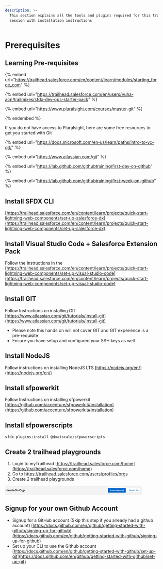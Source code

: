 ```yaml
---
description: >-
  This section explains all the tools and plugins required for this training
  session with installation instructions
---
```


# Prerequisites

## Learning Pre-requisites

{% embed url="https://trailhead.salesforce.com/en/content/learn/modules/starting_force_com" %}

{% embed url="https://trailhead.salesforce.com/en/users/vuha-acn/trailmixes/sfdx-dev-ops-starter-pack" %}

{% embed url="https://www.pluralsight.com/courses/master-git" %}
 
{% endembed %}

If you do not have access to Pluralsight, here are some free resources to get you started with Git

{% embed url="https://docs.microsoft.com/en-us/learn/paths/intro-to-vc-git/" %}

{% embed url="https://www.atlassian.com/git" %}

{% embed url="https://lab.github.com/githubtraining/first-day-on-github" %}

{% embed url="https://lab.github.com/githubtraining/first-week-on-github" %}

## Install SFDX CLI <a href="user-content-1.-sfdx-cli" id="user-content-1.-sfdx-cli"></a>

[https://trailhead.salesforce.com/en/content/learn/projects/quick-start-lightning-web-components/set-up-salesforce-dx](https://trailhead.salesforce.com/en/content/learn/projects/quick-start-lightning-web-components/set-up-salesforce-dx)

## Install Visual Studio Code + Salesforce Extension Pack <a href="user-content-2.-install-visual-studio-code-2b-salesforce-extension-pack" id="user-content-2.-install-visual-studio-code-2b-salesforce-extension-pack"></a>

Follow the instructions in the [https://trailhead.salesforce.com/en/content/learn/projects/quick-start-lightning-web-components/set-up-visual-studio-code](https://trailhead.salesforce.com/en/content/learn/projects/quick-start-lightning-web-components/set-up-visual-studio-code)

## Install GIT <a href="user-content-3.-install-git" id="user-content-3.-install-git"></a>

Follow Instructions on installing GIT\
[https://www.atlassian.com/git/tutorials/install-git](https://www.atlassian.com/git/tutorials/install-git)

* Please note this hands on will not cover GIT and GIT experience is a pre-requisite
* Ensure you have setup and configured your SSH keys as well

## Install NodeJS

Follow instructions on installing NodeJS LTS [https://nodejs.org/en/](https://nodejs.org/en/)

## Install sfpowerkit <a href="user-content-4.-install-sfpowerkit" id="user-content-4.-install-sfpowerkit"></a>

Follow Instructions on installing sfpowerkit\
[https://github.com/accenture/sfpowerkit#installation](https://github.com/accenture/sfpowerkit#installation)

## Install sfpowerscripts

```
sfdx plugins:install @dxatscale/sfpowerscripts
```

## Create 2 trailhead playgrounds <a href="user-content-5.--create-2-trailhead-playgrounds" id="user-content-5.--create-2-trailhead-playgrounds"></a>

1. Login to myTrailhead [https://trailhead.salesforce.com/home](https://trailhead.salesforce.com/home) 
2. Go to [https://trailhead.salesforce.com/users/profiles/orgs ](https://trailhead.salesforce.com/users/profiles/orgs) 
3. Create 2 trailhead playgrounds

![](<../.gitbook/assets/image (8) (1) (1) (1) (1) (1).png>)

## Signup for your own Github Account <a href="user-content-6.-signup-for-your-own-github-account-2c-ignore-if-you-already-have-one" id="user-content-6.-signup-for-your-own-github-account-2c-ignore-if-you-already-have-one"></a>

* Signup for a GitHub account (Skip this step if you already had a github account)  [https://docs.github.com/en/github/getting-started-with-github/signing-up-for-github](https://docs.github.com/en/github/getting-started-with-github/signing-up-for-github) 
* Set up your CLI to use the Github account [https://docs.github.com/en/github/getting-started-with-github/set-up-git](https://docs.github.com/en/github/getting-started-with-github/set-up-git) 

